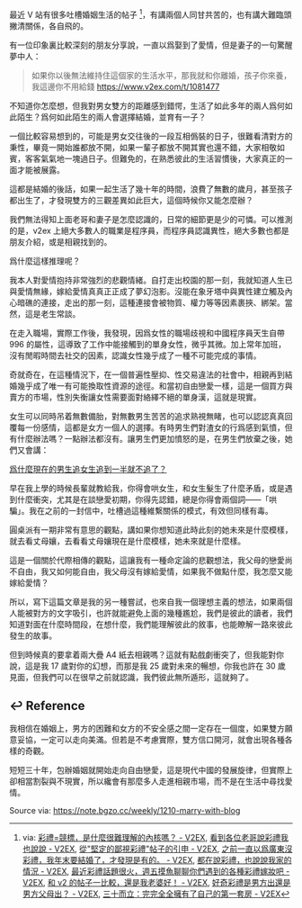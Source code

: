 
最近 V 站有很多吐槽婚姻生活的帖子 [^v2ex-posts-marry]，有講兩個人同甘共苦的，也有講大難臨頭撇清關係，各自飛的。

有一位印象裏比較深刻的朋友分享說，一直以爲娶到了愛情，但是妻子的一句驚醒夢中人：

> 如果你以後無法維持住這個家的生活水平，那我就和你離婚，孩子你來養，我這邊你不用給錢
> https://www.v2ex.com/t/1081477

不知道你怎麼想，但我對男女雙方的距離感到錯愕，生活了如此多年的兩人爲何如此陌生？爲何如此陌生的兩人會選擇結婚，並育有一子？

一個比較容易想到的，可能是男女交往後的一段互相僞裝的日子，很難看清對方的秉性，畢竟一開始誰都放不開，如果一輩子都放不開其實也還不錯，大家相敬如賓，客客氣氣地一塊過日子。但難免的，在熟悉彼此的生活習慣後，大家真正的一面才能被展露。

這都是結婚的後話，如果一起生活了幾十年的時間，浪費了無數的歲月，甚至孩子都出生了，才發現雙方的三觀差異如此巨大，這個時候你又能怎麼辦？

我們無法得知上面老哥和妻子是怎麼認識的，日常的細節更是少的可憐。可以推測的是，v2ex 上絕大多數人的職業是程序員，而程序員認識異性，絕大多數也都是朋友介紹，或是相親找到的。

爲什麼這樣推理呢？

我本人對愛情抱持非常強烈的悲觀情緒。自打走出校園的那一刻，我就知道人生已與愛情無緣，嫁給愛情真真正正成了夢幻泡影。沒能在象牙塔中與異性建立觸及內心暗礁的連接，走出的那一刻，這種連接會被物質、權力等等因素裹挾、綁架。當然，這是老生常談。

在走入職場，實際工作後，我發現，因爲女性的職場歧視和中國程序員天生自帶 996 的屬性，這導致了工作中能接觸到的單身女性，微乎其微。加上常年加班，沒有閒暇時間去社交的因素，認識女性幾乎成了一種不可能完成的事情。

奇就奇在，在這種情況下，在一個普遍性壓抑、性交易違法的社會中，相親再到結婚幾乎成了唯一有可能換取性資源的途徑。和當初自由戀愛一樣，這是一個買方與賣方的市場，性別失衡讓女性需要面對絡繹不絕的單身漢，這就是現實。

女生可以同時吊着無數備胎，對無數男生苦苦的追求熟視無睹，也可以認認真真回覆每一份感情，這都是女方一個人的選擇。有時男生們對渣女的行爲感到氣憤，但有什麼辦法嗎？一點辦法都沒有。讓男生們更加憤怒的是，在男生們放棄之後，她們又會講：

[爲什麼現在的男生追女生追到一半就不追了？](https://www.zhihu.com/question/294518380/answer/613750635)

早在我上學的時候長輩就教給我，你得會哄女生，和女生髮生了什麼矛盾，或是遇到什麼衝突，尤其是在談戀愛初期，你得先認錯，總是你得會兩個詞——「哄騙」。我在之前的一封信中，吐槽過這種維繫關係的模式，有效但同樣有毒。

圓桌派有一期非常有意思的觀點，講如果你想知道此時此刻的她未來是什麼模樣，就去看丈母孃，去看看丈母孃現在是什麼模樣，她未來就是什麼樣。

這是一個關於代際相傳的觀點，這讓我有一種命定論的悲觀想法，我父母的戀愛尚不自由，我又如何能自由，我父母沒有嫁給愛情，如果我不做點什麼，我怎麼又能嫁給愛情？

所以，寫下這篇文章是我的另一種嘗試，也來自我一個理想主義的想法，如果兩個人能被對方的文字吸引，也許就能避免上面的幾種尷尬，我們是彼此的讀者，我們知道對面在什麼時間段，在想什麼，我們能理解彼此的敘事，也能瞭解一路來彼此發生的故事。

但到時候真的要拿着兩大疊 A4 紙去相親嗎？這就有點戲劇衝突了，但我能對你說，這是我 17 歲對你的幻想，而那是我 25 歲對未來的暢想，你我也許在 30 歲見面，但我們可以在很早之前就認識，我們彼此無所遁形，這就夠了。

## ↩ Reference

我相信在婚姻上，男方的困難和女方的不安全感之間一定存在一個度，如果雙方願意妥協，一定可以走向美滿。但若是不考慮實際，雙方信口開河，就會出現各種各樣的奇觀。

短短三十年，包辦婚姻就開始走向自由戀愛，這是現代中國的發展旋律，但實際上卻相當割裂與不現實，所以纔會有那麼多人走進相親市場，而不是在生活中尋找愛情。

[^v2ex-posts-marry]: via: [彩禮=競標，是什麼很難理解的內核嗎？ - V2EX](https://www.v2ex.com/t/1081117), [看到各位老哥說彩禮我也說說 - V2EX](https://www.v2ex.com/t/1081225), [從"堅定的鄙視彩禮"帖子的引申 - V2EX](https://www.v2ex.com/t/1081284), [之前一直以爲廣東沒彩禮，我年末要結婚了，才發現是有的。 - V2EX](https://www.v2ex.com/t/1081424), [都在說彩禮，也說說我家的情況 - V2EX](https://www.v2ex.com/t/1081528), [最近彩禮話題很火，週五摸魚聊聊你們遇到的各種彩禮嫁妝吧 - V2EX](https://www.v2ex.com/t/1081532), [和 v2 的帖子一比較，還是我老婆好！ - V2EX](https://www.v2ex.com/t/1081538), [好奇彩禮是男方出還是男方父母出？ - V2EX](https://www.v2ex.com/t/1081580), [三十而立：完完全全擁有了自己的第一套房 - V2EX](https://www.v2ex.com/t/1081814)

Source via: https://note.bgzo.cc/weekly/1210-marry-with-blog